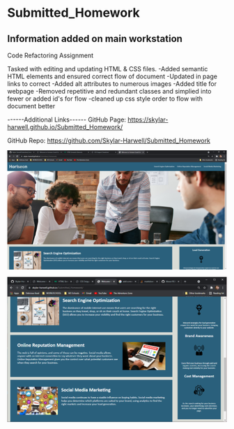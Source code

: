 # Submitted_Homework

## Information added on main workstation

Code Refactoring Assignment

Tasked with editing and updating HTML & CSS files.
-Added semantic HTML elements and ensured correct flow of document
-Updated in page links to correct
-Added alt attributes to numerous images
-Added title for webpage
-Removed repetitive and redundant classes and simplied into fewer or added id's for flow
-cleaned up css style order to flow with document better

------Additional Links------
GitHub Page: https://skylar-harwell.github.io/Submitted_Homework/   

GitHub Repo: https://github.com/Skylar-Harwell/Submitted_Homework

![Screenshot](Assets/images/Screenshot_of_website.png?)

![Screenshot](Assets/images/Screenshot_of_website2.png?)
